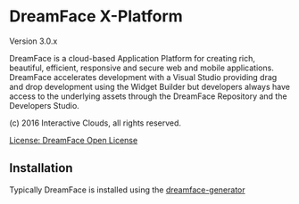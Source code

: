 DreamFace X-Platform
====================

Version 3.0.x

DreamFace is a cloud-based Application Platform for creating rich, beautiful, efficient, responsive and secure web and mobile applications. DreamFace accelerates development with a Visual Studio providing drag and drop development using the Widget Builder but developers always have access to the underlying assets through the DreamFace Repository and the Developers Studio.

(c) 2016 Interactive Clouds, all rights reserved.

[License: DreamFace Open License](http://interactive-clouds.com/dreamface_license.txt)

## Installation

Typically DreamFace is installed using the [dreamface-generator](https://www.npmjs.com/package/dreamface-generator)

